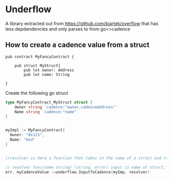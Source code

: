 # Underflow

A library extracted out from https://github.com/bjartek/overflow that has less depdendencies and only parses to from go<>cadence


## How to create a cadence value from a struct


```cadence
pub contract MyFancyContract {

	pub struct MyStruct{
		pub let owner: Address
		pub let name: String

}
````

Create the following go struct

```go
type MyFancyContract_MyStruct struct {
	Owner string `cadence:"owner,cadenceAddress"`
	Name string `cadence:"name"`
}


myImpl := MyFancyContract{
  Owner: "0x123",
  Name: "Asd"
}


//resolver is here a function that takes in the name of a struct and returns the identifier on the given network. 

// resolver func(name string) (string, error) input is name of struct, return value is identifier on the current network
err, myCadenceValue :=underflow.InputToCadence(myImp, resolver)

```
